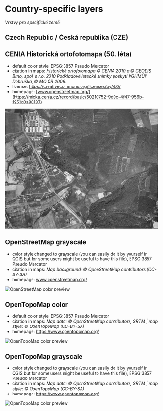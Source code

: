 # Country-specific layers

*Vrstvy pro specifické země*

## Czech Republic / Česká republika (CZE)

## CENIA Historická ortofotomapa (50. léta)
- default color style, EPSG:3857 Pseudo Mercator
- citation in maps: *Historická ortofotomapa © CENIA 2010 a © GEODIS Brno, spol. s r.o. 2010 Podkladové letecké snímky poskytl VGHMÚř Dobruška, © MO ČR 2009.*
- license: https://creativecommons.org/licenses/by/4.0/
- homepage: [www.openstreetmap.org/](https://micka.cenia.cz/record/basic/50210752-9d9c-4f47-956b-1951c0a80137)
<img src="background_CZE_CENIA_historic_orthophoto_50s_EPSG3857.jpg" alt="Historická ortofotomapa (50. léta) preview" width="600"/>

## OpenStreetMap grayscale
- color style changed to grayscale (you can easily do it by yourself in QGIS but for some users might be useful to have this file), EPSG:3857 Pseudo Mercator
- citation in maps: *Map background: © OpenStreetMap contributors (CC-BY-SA)*
- homepage: www.openstreetmap.org/
<img src="background_global_OpenStreetMap_grayscale_EPSG3857.jpg" alt="OpenStreetMap color preview" width="600"/>

## OpenTopoMap color
- default color style, EPSG:3857 Pseudo Mercator
- citation in maps: *Map data: © OpenStreetMap contributors, SRTM | map style: © OpenTopoMap (CC-BY-SA)*
- homepage: https://www.opentopomap.org/
<img src="background_global_OpenTopoMap_color_EPSG3857.jpg" alt="OpenTopoMap color preview" width="600"/>

## OpenTopoMap grayscale
- color style changed to grayscale (you can easily do it by yourself in QGIS but for some users might be useful to have this file), EPSG:3857 Pseudo Mercator
- citation in maps: *Map data: © OpenStreetMap contributors, SRTM | map style: © OpenTopoMap (CC-BY-SA)*
- homepage: https://www.opentopomap.org/
<img src="background_global_OpenTopoMap_grayscale_EPSG3857.jpg" alt="OpenTopoMap color preview" width="600"/>


